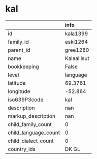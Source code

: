 # kal
|                      | info        |
|:---------------------|:------------|
| id                   | kala1399    |
| family_id            | eski1264    |
| parent_id            | gree1280    |
| name                 | Kalaallisut |
| bookkeeping          | False       |
| level                | language    |
| latitude             | 69.3761     |
| longitude            | -52.864     |
| iso639P3code         | kal         |
| description          | nan         |
| markup_description   | nan         |
| child_family_count   | 0           |
| child_language_count | 0           |
| child_dialect_count  | 0           |
| country_ids          | DK GL       |